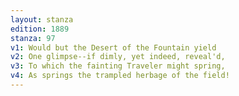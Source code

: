 ```yaml
---
layout: stanza
edition: 1889
stanza: 97
v1: Would but the Desert of the Fountain yield
v2: One glimpse--if dimly, yet indeed, reveal'd,
v3: To which the fainting Traveler might spring,
v4: As springs the trampled herbage of the field!
---
```

